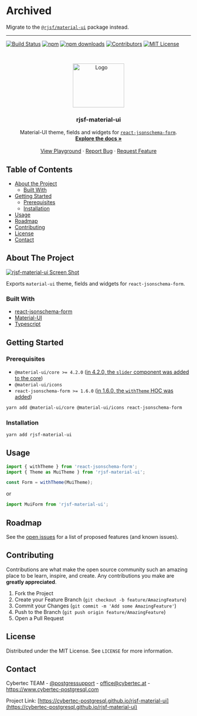 <!--
*** Thanks for checking out this README Template. If you have a suggestion that would
*** make this better please fork the repo and create a pull request or simple open
*** an issue with the tag "enhancement".
*** Thanks again! Now go create something AMAZING! :D
-->

<!-- PROJECT SHIELDS -->
<!--
*** I'm using markdown "reference style" links for readability.
*** Reference links are enclosed in brackets [ ] instead of parentheses ( ).
*** See the bottom of this document for the declaration of the reference variables
*** for build-url, contributors-url, etc. This is an optional, concise syntax you may use.
*** https://www.markdownguide.org/basic-syntax/#reference-style-links
-->

# Archived

Migrate to the [`@rjsf/material-ui`](https://github.com/rjsf-team/react-jsonschema-form) package instead.

---

[![Build Status][build-shield]][build-url]
[![npm][npm-shield]][npm-url]
[![npm downloads][npm-dl-shield]][npm-dl-url]
[![Contributors][contributors-shield]][contributors-url]
[![MIT License][license-shield]][license-url]

<!-- PROJECT LOGO -->
<br />
<p align="center">
  <a href="https://github.com/cybertec-postgresql/rjsf-material-ui">
    <img src="https://raw.githubusercontent.com/cybertec-postgresql/rjsf-material-ui/master/rjsf-material-ui-logo.png" alt="Logo" width="140" height="120">
  </a>

  <h3 align="center">rjsf-material-ui</h3>

  <p align="center">
  Material-UI theme, fields and widgets for <a href="https://github.com/mozilla-services/react-jsonschema-form/"><code>react-jsonschema-form</code></a>.
    <br />
    <a href="https://github.com/cybertec-postgresql/rjsf-material-ui"><strong>Explore the docs »</strong></a>
    <br />
    <br />
    <a href="https://cybertec-postgresql.github.io/rjsf-material-ui/">View Playground</a>
    ·
    <a href="https://github.com/cybertec-postgresql/rjsf-material-ui/issues">Report Bug</a>
    ·
    <a href="https://github.com/cybertec-postgresql/rjsf-material-ui/issues">Request Feature</a>
  </p>
</p>

<!-- TABLE OF CONTENTS -->

## Table of Contents

- [About the Project](#about-the-project)
  - [Built With](#built-with)
- [Getting Started](#getting-started)
  - [Prerequisites](#prerequisites)
  - [Installation](#installation)
- [Usage](#usage)
- [Roadmap](#roadmap)
- [Contributing](#contributing)
- [License](#license)
- [Contact](#contact)

<!-- ABOUT THE PROJECT -->

## About The Project

[![rjsf-material-ui Screen Shot][product-screenshot]](https://cybertec-postgresql.github.io/rjsf-material-ui)

Exports `material-ui` theme, fields and widgets for `react-jsonschema-form`.

### Built With

- [react-jsonschema-form](https://github.com/mozilla-services/react-jsonschema-form/)
- [Material-UI](https://material-ui.com/)
- [Typescript](https://www.typescriptlang.org/)

<!-- GETTING STARTED -->

## Getting Started

### Prerequisites

- `@material-ui/core >= 4.2.0` ([in 4.2.0, the `slider` component was added to the core](https://github.com/mui-org/material-ui/pull/16416))
- `@material-ui/icons`
- `react-jsonschema-form >= 1.6.0` ([in 1.6.0, the `withTheme` HOC was added](https://github.com/mozilla-services/react-jsonschema-form/pull/1226))

```sh
yarn add @material-ui/core @material-ui/icons react-jsonschema-form
```

### Installation

```sh
yarn add rjsf-material-ui
```

<!-- USAGE EXAMPLES -->

## Usage

```javascript
import { withTheme } from 'react-jsonschema-form';
import { Theme as MuiTheme } from 'rjsf-material-ui';

const Form = withTheme(MuiTheme);
```

or

```javascript
import MuiForm from 'rjsf-material-ui';
```

<!-- ROADMAP -->

## Roadmap

See the [open issues](https://cybertec-postgresql.github.io/rjsf-material-ui/issues) for a list of proposed features (and known issues).

<!-- CONTRIBUTING -->

## Contributing

Contributions are what make the open source community such an amazing place to be learn, inspire, and create. Any contributions you make are **greatly appreciated**.

1. Fork the Project
2. Create your Feature Branch (`git checkout -b feature/AmazingFeature`)
3. Commit your Changes (`git commit -m 'Add some AmazingFeature'`)
4. Push to the Branch (`git push origin feature/AmazingFeature`)
5. Open a Pull Request

<!-- LICENSE -->

## License

Distributed under the MIT License. See `LICENSE` for more information.

<!-- CONTACT -->

## Contact

Cybertec TEAM - [@postgressupport](https://twitter.com/postgressupport) - office@cybertec.at - https://www.cybertec-postgresql.com

Project Link: [https://cybertec-postgresql.github.io/rjsf-material-ui](https://cybertec-postgresql.github.io/rjsf-material-ui)

<!-- MARKDOWN LINKS & IMAGES -->
<!-- https://www.markdownguide.org/basic-syntax/#reference-style-links -->

[build-shield]: https://img.shields.io/circleci/build/github/cybertec-postgresql/rjsf-material-ui.svg?style=flat-square&token=a58b0890f96bff2b53eef0f4d9c9e5d16eec2200
[build-url]: https://circleci.com/gh/cybertec-postgresql/rjsf-material-ui
[contributors-shield]: https://img.shields.io/badge/contributors-1-orange.svg?style=flat-square
[contributors-url]: https://github.com/cybertec-postgresql/rjsf-material-ui/graphs/contributors
[license-shield]: https://img.shields.io/badge/license-MIT-blue.svg?style=flat-square
[license-url]: https://choosealicense.com/licenses/mit
[npm-shield]: https://img.shields.io/npm/v/rjsf-material-ui/latest.svg?style=flat-square
[npm-url]: https://www.npmjs.com/package/rjsf-material-ui
[npm-dl-shield]: https://img.shields.io/npm/dm/rjsf-material-ui.svg?style=flat-square
[npm-dl-url]: https://www.npmjs.com/package/rjsf-material-ui
[product-screenshot]: https://raw.githubusercontent.com/cybertec-postgresql/rjsf-material-ui/master/screenshot.png
